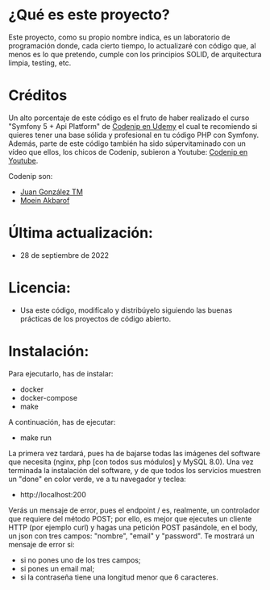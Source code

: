 # ¿Qué es este proyecto?
Este proyecto, como su propio nombre indica, es un laboratorio de programación donde, cada cierto tiempo, lo actualizaré 
con código que, al menos es lo que pretendo, cumple con los principios SOLID, de arquitectura limpia, testing, etc.

# Créditos
Un alto porcentaje de este código es el fruto de haber realizado el curso "Symfony 5 + Api Platform" de [Codenip en Udemy](https://www.udemy.com/course/crear-api-con-symfony-y-api-platform/)
el cual te recomiendo si quieres tener una base sólida y profesional en tu código PHP con Symfony.
Además, parte de este código también ha sido súpervitaminado con un vídeo que ellos, los chicos de Codenip, subieron a Youtube:
[Codenip en Youtube](https://www.youtube.com/watch?v=GZ-OE3fewmo&feature=emb_logo).

Codenip son: 
- [Juan González TM](https://twitter.com/juangonzalezdev)
- [Moein Akbarof](https://twitter.com/moein_tech)

# Última actualización:
- 28 de septiembre de 2022

# Licencia:
- Usa este código, modifícalo y distribúyelo siguiendo las buenas prácticas de los proyectos de código abierto.

# Instalación:
Para ejecutarlo, has de instalar:
- docker
- docker-compose
- make

A continuación, has de ejecutar:
- make run

La primera vez tardará, pues ha de bajarse todas las imágenes del software que necesita (nginx, php [con todos sus módulos] y MySQL 8.0).
Una vez terminada la instalación del software, y de que todos los servicios muestren un "done" en color verde, ve a tu navegador y teclea:
- http://localhost:200

Verás un mensaje de error, pues el endpoint / es, realmente, un controlador que requiere del método POST; por ello, es mejor que ejecutes
un cliente HTTP (por ejemplo curl) y hagas una petición POST pasándole, en el body, un json con tres campos: "nombre", "email" y "password".
Te mostrará un mensaje de error si:
- si no pones uno de los tres campos;
- si pones un email mal;
- si la contraseña tiene una longitud menor que 6 caracteres.